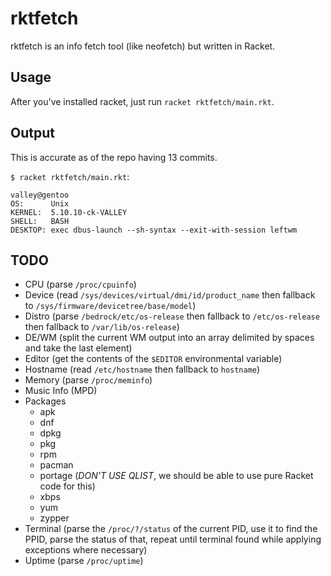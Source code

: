 # rktfetch
rktfetch is an info fetch tool (like neofetch) but written in Racket.

## Usage
After you've installed racket, just run `racket rktfetch/main.rkt`.

## Output
This is accurate as of the repo having 13 commits.

`$ racket rktfetch/main.rkt`:
```
valley@gentoo
OS:      Unix
KERNEL:  5.10.10-ck-VALLEY
SHELL:   BASH
DESKTOP: exec dbus-launch --sh-syntax --exit-with-session leftwm
```

## TODO
- CPU (parse `/proc/cpuinfo`)
- Device (read `/sys/devices/virtual/dmi/id/product_name` then fallback to `/sys/firmware/devicetree/base/model`)
- Distro (parse `/bedrock/etc/os-release` then fallback to `/etc/os-release` then fallback to `/var/lib/os-release`)
- DE/WM (split the current WM output into an array delimited by spaces and take the last element)
- Editor (get the contents of the `$EDITOR` environmental variable)
- Hostname (read `/etc/hostname` then fallback to `hostname`)
- Memory (parse `/proc/meminfo`)
- Music Info (MPD)
- Packages
  + apk
  + dnf
  + dpkg
  + pkg
  + rpm
  + pacman
  + portage (*DON'T USE QLIST*, we should be able to use pure Racket code for this)
  + xbps
  + yum
  + zypper
- Terminal (parse the `/proc/?/status` of the current PID, use it to find the PPID, parse the status of that, repeat until terminal found while applying exceptions where necessary)
- Uptime (parse `/proc/uptime`)
